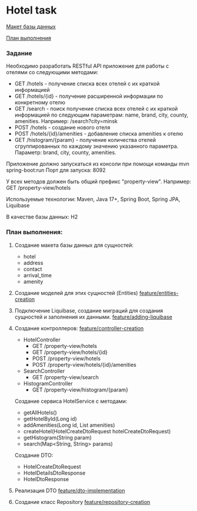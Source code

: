 # Hotel task #

[Макет базы данных](https://github.com/EugeneKroshinsky/hotel-task/blob/main/diagrams/database-diagram.png)

[План выполнения](#plan)



### Задание ###
Необходимо разработать RESTful API приложение для работы с отелями со следующими методами:

- GET /hotels - получение списка всех отелей с их краткой информацией
- GET /hotels/{id} - получение расширенной информации по конкретному отелю
- GET /search - поиск получение списка всех отелей с их краткой информацией по следующим параметрам: name, brand, city, county, amenities. Например: /search?city=minsk
- POST /hotels - создание нового отеля
- POST /hotels/{id}/amenities - добавление списка amenities к отелю
- GET /histogram/{param} - получение количества отелей сгруппированных по каждому значению указанного параметра. Параметр: brand, city, county, amenities.

Приложение должно запускаться из консоли при помощи команды mvn spring-boot:run
Порт для запуска: 8092

У всех методов должен быть общий префикс "property-view". Например: GET /property-view/hotels

Используемые технологии:
Maven, Java 17+, Spring Boot, Spring JPA, Liquibase

В качестве базы данных:
H2

<a id="plan"></a>
### План выполнения: ###
1) Создание макета базы данных для сущностей:
    - hotel
    - address
    - contact
    - arrival_time
    - amenity
2) Создание моделей для этих сущностей (Entities) [feature/entities-creation](https://github.com/EugeneKroshinsky/hotel-task/tree/feature/entities-creation)
3) Подключение Liquibase, создание миграций для создания сущностей и заполнения их данными. [feature/adding-liquibase](https://github.com/EugeneKroshinsky/hotel-task/tree/feature/adding-liquibase)
4) Создание контроллеров: [feature/controller-creation](https://github.com/EugeneKroshinsky/hotel-task/tree/feature/controller-creation)
   - HotelController
     - GET /property-view/hotels
     - GET /property-view/hotels/{id}
     - POST /property-view/hotels
     - POST /property-view/hotels/{id}/amenities
   - SearchController
     - GET /property-view/search
   - HistogramController
     - GET /property-view/histogram/{param}
     
   Создание сервиса HotelService с методами:
   - getAllHotels()
   - getHotelById(Long id) 
   - addAmenities(Long id, List<String> amenities)
   - createHotel(HotelCreateDtoRequest hotelCreateDtoRequest)
   - getHistogram(String param)
   - search(Map<String, String> params)
   
   Создание DTO:
   - HotelCreateDtoRequest
   - HotelDetailsDtoResponse
   - HotelDtoResponse
5) Реализация DTO [feature/dto-implementation]()
6) Создание класс Repository [feature/repository-creation]()

